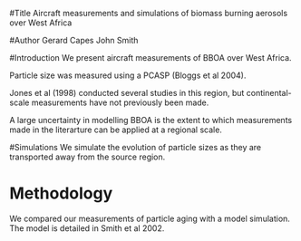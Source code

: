 #Title
Aircraft measurements and simulations of biomass burning aerosols over West Africa

#Author
Gerard Capes
John Smith

#Introduction
We present aircraft measurements of BBOA over West Africa.


Particle size was measured using a PCASP (Bloggs et al 2004).


Jones et al (1998) conducted several studies in this region, but continental-scale measurements have not previously been made.

A large uncertainty in modelling BBOA is the extent to which measurements made in the literarture can be applied at a regional scale.

#Simulations
We simulate the evolution of particle sizes as they are transported away from the source region. 

# Methodology
We compared our measurements of particle aging with a model simulation.
The model is detailed in Smith et al 2002.



